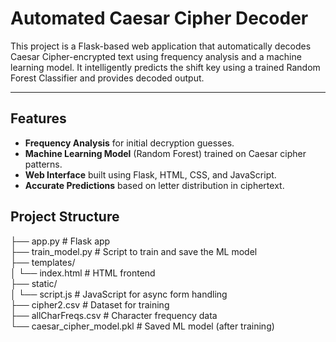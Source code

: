 # Automated Caesar Cipher Decoder

This project is a Flask-based web application that automatically decodes Caesar Cipher-encrypted text using frequency analysis and a machine learning model. It intelligently predicts the shift key using a trained Random Forest Classifier and provides decoded output.

---

## Features

- **Frequency Analysis** for initial decryption guesses.
- **Machine Learning Model** (Random Forest) trained on Caesar cipher patterns.
- **Web Interface** built using Flask, HTML, CSS, and JavaScript.
- **Accurate Predictions** based on letter distribution in ciphertext.

## Project Structure

├── app.py                  # Flask app  
├── train_model.py          # Script to train and save the ML model  
├── templates/  
│   └── index.html          # HTML frontend  
├── static/  
│   └── script.js           # JavaScript for async form handling  
├── cipher2.csv             # Dataset for training  
├── allCharFreqs.csv        # Character frequency data   
└── caesar_cipher_model.pkl # Saved ML model (after training)  
